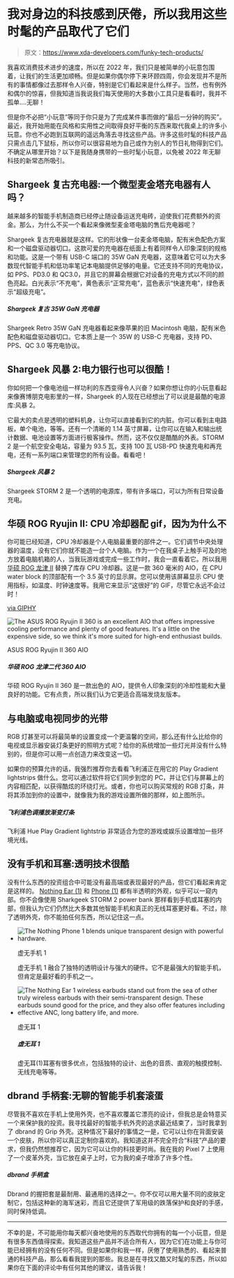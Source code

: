 # 我对身边的科技感到厌倦，所以我用这些时髦的产品取代了它们

> 原文：<https://www.xda-developers.com/funky-tech-products/>

我喜欢消费技术进步的速度，所以在 2022 年，我们只是被简单的小玩意包围着，让我们的生活更加顺畅。但是如果你偶尔停下来环顾四周，你会发现并不是所有的事情都像过去那样令人兴奋，特别是它们看起来是什么样子。当然，也有例外和偶尔的惊喜，但我知道当我说我们每天使用的大多数小工具只是看看时，我并不孤单....无聊！

但是你不必把“小玩意”等同于你只是为了完成某件事而做的“最后一分钟的购买”。最近，我开始用能在风格和实用性之间取得良好平衡的东西来取代我桌上的许多小玩意。你也不必跑到互联网的遥远角落去寻找这些产品。许多这些时髦的科技产品只需点击几下鼠标，所以你可以很容易地为自己或作为别人的节日礼物得到它们。不确定从哪里开始？以下是我随身携带的一些时髦小玩意，以免被 2022 年无聊科技的新常态所吸引。

## Shargeek 复古充电器:一个微型麦金塔充电器有人吗？

越来越多的智能手机制造商已经停止随设备运送充电砖，迫使我们花费额外的资金。那么，为什么不买一个看起来像微型麦金塔电脑的售后充电器呢？

Shargeek 复古充电器就是这样。它的形状像一台麦金塔电脑，配有米色配色方案和一个磁盘驱动器切口。这款可爱的充电器在纸面上有着同样令人印象深刻的规格和功能。这是一个带有 USB-C 端口的 35W GaN 充电器，这意味着它可以为大多数现代智能手机和低功率笔记本电脑提供足够的电量。它还支持不同的充电协议，如 PPS、PD3.0 和 QC3.0，并且它的屏幕会根据它对设备的充电方式以不同的颜色亮起。白光表示“不充电”，黄色表示“正常充电”，蓝色表示“快速充电”，绿色表示“超级充电”。

##### Shargeek 复古 35W GaN 充电器

Shargeek Retro 35W GaN 充电器看起来像苹果的旧 Macintosh 电脑，配有米色配色和磁盘驱动器切口。它本质上是一个 35W 的 USB-C 充电器，支持 PD、PPS、QC 3.0 等充电协议。

## Shargeek 风暴 2:电力银行也可以很酷！

你如何把一个像电池组一样功利的东西变得令人兴奋？如果你想让你的小玩意看起来像赛博朋克电影里的一样，Shargeek 的人现在已经想出了可以说是最酷的电源库:风暴 2。

它最大的卖点是透明的塑料机身，让你可以直接看到它的内脏。你可以看到主电路板，单个电池，等等。还有一个清晰的 1.14 英寸屏幕，让你可以在输入和输出统计数据、电池设置等方面进行极客操作。然而，这不仅仅是酷酷的外表。STORM 2 是一个航空安全电站，容量为 93.5 瓦，支持 100 瓦 USB-PD 快速充电和再充电，还有一系列端口来管理您的所有设备。看看吧！

##### Shargeek 风暴 2

Shargeek STORM 2 是一个透明的电源库，带有许多端口，可以为所有日常设备充电。

## 华硕 ROG Ryujin II: CPU 冷却器配 gif，因为为什么不

你可能已经知道，CPU 冷却器是个人电脑最重要的部件之一。它们调节中央处理器的温度，没有它们你就不能造一台个人电脑。作为一个在我桌子上触手可及的地方放着电脑机箱的人，当我玩游戏或完成一些工作时，我会一直看着它。所以我用[华硕 ROG 龙津 II](https://www.xda-developers.com/rog-ryujin-2-aio-cooler-review/) 替换了库存 CPU 冷却器。这是一款 360 毫米的 AIO，在 CPU water block 的顶部配有一个 3.5 英寸的显示屏。您可以使用该屏幕显示 CPU 使用指标，如温度、时钟速度等。我用它来显示“这很好”的 GIF，尽管它永远不会过时！

[via GIPHY](https://giphy.com/gifs/pm68rJ9KgUbDqDC3vP)

 <picture>![The ASUS ROG Ryujin II 360 is an excellent AIO that offers impressive cooling performance and plenty of good features. It's a little on the expensive side, so we think it's more suited for high-end enthusiast builds.](img/8220bd5336cf0dd09b2f568536b43bd1.png)</picture> 

ASUS ROG Ryujin II 360 AIO

##### 华硕 ROG 龙津二代 360 AIO

华硕 ROG Ryujin II 360 是一款出色的 AIO，提供令人印象深刻的冷却性能和大量良好的功能。它有点贵，所以我们认为它更适合高端发烧友版本。

## 与电脑或电视同步的光带

RGB 灯甚至可以将最简单的设置变成一个更温馨的空间，那么还有什么比给你的电视或显示器安装灯条更好的照明方式呢？给你的系统增加一些灯光并没有什么特别的，但是你可以用一点创造力来改变这一切。

如果你的预算允许的话，我强烈推荐你去看看飞利浦正在用它的 Play Gradient lightstrips 做什么。您可以通过软件将它们同步到您的 PC，并让它们与屏幕上的内容相匹配，以获得酷炫的环绕灯光。或者，你也可以购买常规的 RGB 灯条，并将其添加到你的设置中，就像我为我的游戏设置所做的那样，如上图所示。

##### 飞利浦色调播放渐变灯条

飞利浦 Hue Play Gradient lightstrip 非常适合为您的游戏或娱乐设置增加一些环境光线。

## 没有手机和耳塞:透明技术很酷

没有什么东西的投资组合中可能没有最高端或表现最好的产品，但它们看起来肯定是这样的。 [Nothing Ear (1)](https://www.xda-developers.com/nothing-ear-1-review/) 和 [Phone (1)](https://www.xda-developers.com/nothing-phone-1-review/) 都有半透明的外观，似乎可以一窥内部。你不会像使用 Sharkgeek STORM 2 power bank 那样看到手机或耳塞的内部，但我认为它们仍然比大多数其他智能手机和真正的无线耳塞更好看。不过，除了透明外壳，你不能拍任何东西，所以记住这一点。

*   <picture>![The Nothing Phone 1 blends unique transparent design with powerful hardware.](img/c02072bf81fe4ba664bc5deab70e2aca.png)</picture>

    虚无手机 1

    虚无手机 1 融合了独特的透明设计与强大的硬件。它不是最强大的智能手机，但肯定是最好看的手机之一。

*   <picture>![The Nothing Ear 1 wireless earbuds stand out from the sea of other truly wireless earbuds with their semi-transparent design. These earbuds sound good for the price, and they also offer features including effective ANC, long battery life, and more. ](img/fa88cc8206674b5fd1118fa3db7167fa.png)</picture>

    虚无耳 1

    ##### 虚无耳 1

    虚无耳(1)耳塞有很多优点，包括独特的设计、出色的音质、直观的触摸控制、无线充电等等。

## dbrand 手柄套:无聊的智能手机套滚蛋

尽管我不喜欢在手机上使用外壳，也不喜欢覆盖它漂亮的设计，但我总是会特意买一个来保护我的投资。我寻找最好的智能手机外壳的追求最近结束了，当时我拿到了 dbrand 的 Grip 外壳。这种情况下最好的事情之一是，它可以让你在背面安装一个皮肤，所以你可以真正定制你喜欢的。我知道这并不完全符合“科技”产品的要求，但我仍然想推荐它，因为它可以让你的科技更时尚。我在我的 Pixel 7 上使用了一个皮革外壳，当它放在桌子上时，它为我的桌子增添了许多个性。

##### dbrand 手柄盒

Dbrand 的握把套是最耐用、最通用的选择之一。你不仅可以用大量不同的皮肤定制它，包括这种新的海军迷彩，而且它还提供了军用级的跌落保护和良好的手感，同时保持低调。

* * *

不幸的是，不可能用你每天都兴奋地使用的东西取代你拥有的每一个小玩意，但是有很多东西值得探索。我知道这些产品并不适合所有人，因为它们在功能上与你可能已经拥有的没有任何不同。但是如果你和我一样，厌倦了使用熟悉的、看起来普通的科技产品，那么看看我提到的那些。我总是在寻找又酷又时髦的东西，所以如果你在下面的评论中有任何其他的建议，请告诉我！